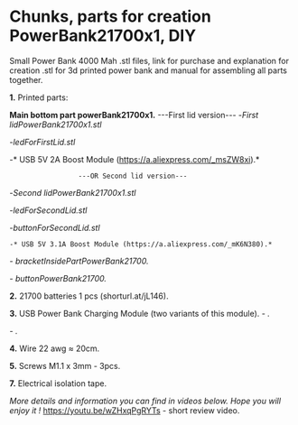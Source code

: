# **Chunks, parts for creation PowerBank21700x1, DIY**
Small Power Bank 4000 Mah .stl files, link for purchase and explanation for creation
.stl for 3d printed power bank and manual for assembling all parts together.

**1.** Printed parts:
 
**Main bottom part powerBank21700x1.**
                     ---First lid version---
 -*First lidPowerBank21700x1.stl*
 
  -*ledForFirstLid.stl*
  
   -* USB 5V 2A Boost Module (https://a.aliexpress.com/_msZW8xi).*
  
                     ---OR Second lid version---
  
 -*Second lidPowerBank21700x1.stl*
 
  -*ledForSecondLid.stl*
  
   -*buttonForSecondLid.stl*
   
    -* USB 5V 3.1A Boost Module (https://a.aliexpress.com/_mK6N380).*
 
  

*-  bracketInsidePartPowerBank21700.*

*-  buttonPowerBank21700.*


**2.** 21700 batteries 1 pcs (shorturl.at/jL146).

**3.** USB Power Bank Charging Module (two variants of this module).
*-   .*

*-   .*

**4.** Wire 22 awg ≈ 20cm. 

**5.** Screws M1.1 х 3mm - 3pcs.

**7.** Electrical isolation tape.


*More details and information you can find in videos below. Hope you will enjoy it !*
 https://youtu.be/wZHxqPgRYTs - short review video.
